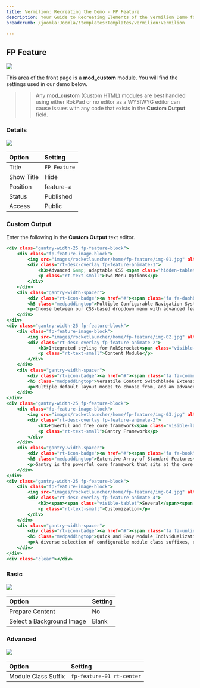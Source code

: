 ```yaml
---
title: Vermilion: Recreating the Demo - FP Feature
description: Your Guide to Recreating Elements of the Vermilion Demo for Joomla
breadcrumb: /joomla:Joomla/!templates:Templates/vermilion:Vermilion

---
```


FP Feature
-----

![][demo]

This area of the front page is a **mod_custom** module. You will find the settings used in our demo below.

>> Any **mod_custom** (Custom HTML) modules are best handled using either RokPad or no editor as a WYSIWYG editor can cause issues with any code that exists in the **Custom Output** field.

### Details

![][demo2]

| Option      | Setting      |
| :---------- | :----------  |
| Title       | `FP Feature` |
| Show Title  | Hide         |
| Position    | feature-a    |
| Status      | Published    |
| Access      | Public       |

### Custom Output

Enter the following in the **Custom Output** text editor.

~~~ .html
<div class="gantry-width-25 fp-feature-block">
    <div class="fp-feature-image-block">
        <img src="images/rocketlauncher/home/fp-feature/img-01.jpg" alt="image" />
        <div class="rt-desc-overlay fp-feature-animate-1">
            <h3>Advanced &amp; adaptable CSS <span class="hidden-tablet">dropdown </span>menu</h3>
            <p class="rt-text-small">Two Menu Options</p>
        </div>
    </div>
    <div class="gantry-width-spacer">
        <div class="rt-icon-badge"><a href="#"><span class="fa fa-dashboard"></span></a></div>
        <h5 class="medpaddingtop">Multiple Configurable Navigation Systems</h5>
        <p>Choose between our CSS-based dropdown menu with advanced features such as inline modules, or SplitMenu.</p>
    </div>
</div>
<div class="gantry-width-25 fp-feature-block">
    <div class="fp-feature-image-block">
        <img src="images/rocketlauncher/home/fp-feature/img-02.jpg" alt="image" />
        <div class="rt-desc-overlay fp-feature-animate-2">
            <h3>Integrated styling for RokSprocket<span class="visible-large"> layout modes</span></h3>
            <p class="rt-text-small">Content Module</p>
        </div>
    </div>
    <div class="gantry-width-spacer">
        <div class="rt-icon-badge"><a href="#"><span class="fa fa-comments-o"></span></a></div>
        <h5 class="medpaddingtop">Versatile Content Switchblade Extension</h5>
        <p>Multiple default layout modes to choose from, and an advanced &amp; powerful custom administrative interface.</p>
    </div>
</div>
<div class="gantry-width-25 fp-feature-block">
    <div class="fp-feature-image-block">
        <img src="images/rocketlauncher/home/fp-feature/img-03.jpg" alt="image" />
        <div class="rt-desc-overlay fp-feature-animate-3">
            <h3>Powerful and free core framework<span class="visible-large"> for Joomla</span></h3>
            <p class="rt-text-small">Gantry Framework</p>
        </div>
    </div>
    <div class="gantry-width-spacer">
        <div class="rt-icon-badge"><a href="#"><span class="fa fa-book"></span></a></div>
        <h5 class="medpaddingtop">Extensive Array of Standard Features</h5>
        <p>Gantry is the powerful core framework that sits at the core of Vermilion, providing a rich feature set.</p>
    </div>
</div>
<div class="gantry-width-25 fp-feature-block">
    <div class="fp-feature-image-block">
        <img src="images/rocketlauncher/home/fp-feature/img-04.jpg" alt="image" />
        <div class="rt-desc-overlay fp-feature-animate-4">
            <h3><span><span class="visible-tablet">Several</span><span class="hidden-tablet">Eight stylistics and </span><span class="hidden-large"><span class="hidden-tablet">other</span></span><span class="visible-large">several structural</span> module suffixes</span></h3>
            <p class="rt-text-small">Customization</p>
        </div>
    </div>
    <div class="gantry-width-spacer">
        <div class="rt-icon-badge"><a href="#"><span class="fa fa-unlink"></span></a></div>
        <h5 class="medpaddingtop">Quick and Easy Module Individualization</h5>
        <p>A diverse selection of configurable module class suffixes, either stylistics or structural in function.</p>
    </div>
</div>
<div class="clear"></div>
~~~

### Basic

![][demo3]

| Option                    | Setting     |
| :----------               | :---------- |
| Prepare Content           | No          |
| Select a Background Image | Blank       |

### Advanced

![][demo4]

| Option              | Setting                   |
| :----------         | :----------               |
| Module Class Suffix | `fp-feature-01 rt-center` |

[demo]: assets/demo_4.jpeg
[demo2]: assets/demo_4a.jpeg
[demo3]: assets/demo_4b.jpeg
[demo4]: assets/demo_4c.jpeg
